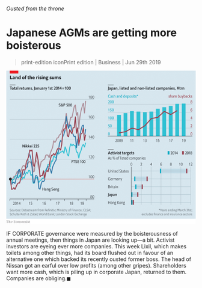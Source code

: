###### Ousted from the throne

# Japanese AGMs are getting more boisterous 

> print-edition iconPrint edition | Business | Jun 29th 2019 

![image](images/20190629_WBC312.png) 

IF CORPORATE governance were measured by the boisterousness of annual meetings, then things in Japan are looking up—a bit. Activist investors are eyeing ever more companies. This week Lixil, which makes toilets among other things, had its board flushed out in favour of an alternative one which backed its recently ousted former boss. The head of Nissan got an earful over low profits (among other gripes). Shareholders want more cash, which is piling up in corporate Japan, returned to them. Companies are obliging.◼ 

